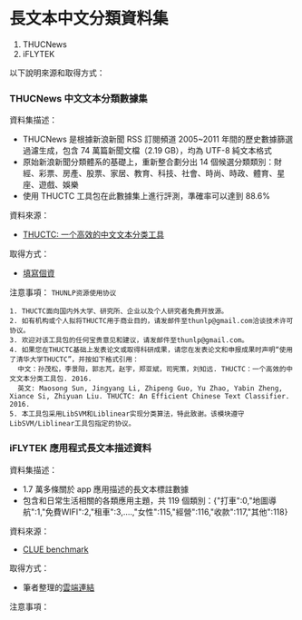 # 長文本中文分類資料集

1. THUCNews
2. iFLYTEK

以下說明來源和取得方式：

### THUCNews 中文文本分類數據集

資料集描述：
- THUCNews 是根據新浪新聞 RSS 訂閱頻道 2005~2011 年間的歷史數據篩選過濾生成，包含 74 萬篇新聞文檔（2.19 GB），均為 UTF-8 純文本格式
- 原始新浪新聞分類體系的基礎上，重新整合劃分出 14 個候選分類類別：財經、彩票、房產、股票、家居、教育、科技、社會、時尚、時政、體育、星座、遊戲、娛樂
- 使用 THUCTC 工具包在此數據集上進行評測，準確率可以達到 88.6%

資料來源：
- [THUCTC: 一个高效的中文文本分类工具](http://thuctc.thunlp.org/#%E4%B8%AD%E6%96%87%E6%96%87%E6%9C%AC%E5%88%86%E7%B1%BB%E6%95%B0%E6%8D%AE%E9%9B%86THUCNews)

取得方式：
- [填寫個資](http://thuctc.thunlp.org/message)

注意事項： `THUNLP资源使用协议`
```
1. THUCTC面向国内外大学、研究所、企业以及个人研究者免费开放源。
2. 如有机构或个人拟将THUCTC用于商业目的，请发邮件至thunlp@gmail.com洽谈技术许可协议。
3. 欢迎对该工具包的任何宝贵意见和建议，请发邮件至thunlp@gmail.com。
4. 如果您在THUCTC基础上发表论文或取得科研成果，请您在发表论文和申报成果时声明“使用了清华大学THUCTC”，并按如下格式引用：
  中文：孙茂松，李景阳，郭志芃，赵宇，郑亚斌，司宪策，刘知远. THUCTC：一个高效的中文文本分类工具包. 2016.
  英文: Maosong Sun, Jingyang Li, Zhipeng Guo, Yu Zhao, Yabin Zheng, Xiance Si, Zhiyuan Liu. THUCTC: An Efficient Chinese Text Classifier.
2016.
5. 本工具包采用LibSVM和Liblinear实现分类算法，特此致谢。该模块遵守LibSVM/Liblinear工具包指定的协议。
```

### iFLYTEK 應用程式長文本描述資料

資料集描述：
- 1.7 萬多條關於 app 應用描述的長文本標註數據
- 包含和日常生活相關的各類應用主題，共 119 個類別：{"打車":0,"地圖導航":1,"免費WIFI":2,"租車":3,….,"女性":115,"經營":116,"收款":117,"其他":118}

資料來源：
- [CLUE benchmark](https://github.com/CLUEbenchmark/CLUE)

取得方式：
- 筆者整理的[雲端連結](https://drive.google.com/drive/folders/14VRSyjTCPkzQm-rWaUqqS6CSzLLbeZit?usp=sharing)

注意事項：
